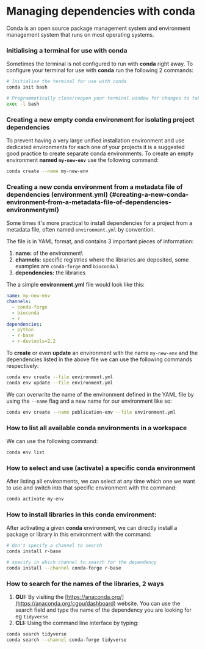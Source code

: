 
# Managing dependencies with conda

Conda is an open source package management system and environment
management system that runs on most operating systems.

### Initialising a terminal for use with conda

Sometimes the terminal is not configured to run with **conda** right
away. To configure your terminal for use with **conda** run the
following 2 commands:

``` bash
# Initialise the terminal for use with conda
conda init bash

# Programmatically close/reopen your terminal window for changes to take effect
exec -l bash
```

### **Creating a new empty conda environment for isolating project dependencies**

To prevent having a very large unified installation environment and use
dedicated environments for each one of your projects it is a suggested
good practice to create separate conda environments. To create an empty
environment **named** **`my-new-env`** use the following command:

``` bash
conda create --name my-new-env
```

### **Creating a new conda environment from a metadata file of dependencies (environment.yml)** {#creating-a-new-conda-environment-from-a-metadata-file-of-dependencies-environmentyml}

Some times it\'s more practical to install dependencies for a project
from a metadata file, often named `environment.yml` by convention.

The file is in YAML format, and contains 3 important pieces of
information:

1.  **name:** of the environment\
2.  **channels:** specific registries where the libraries are deposited,
    some examples are `conda-forge` and `bioconda`.\
3.  **dependencies:** the libraries

The a simple **environment.yml** file would look like this:

``` yaml
name: my-new-env
channels:
  - conda-forge
  - bioconda
  - r
dependencies:
  - python
  - r-base
  - r-devtools=2.2
```

To **create** or even **update** an environment with the name
`my-new-env` and the dependencies listed in the above file we can use
the following commands respectively:

``` bash
conda env create --file environment.yml
conda env update --file environment.yml
```

We can overwrite the name of the environment defined in the YAML file by
using the `--name` flag and a new name for our environment like so:

``` bash
conda env create --name publication-env --file environment.yml
```

### How to list all available conda environments in a workspace

We can use the following command:

``` bash
conda env list
```

### How to select and use (activate) a specific conda environment

After listing all environments, we can select at any time which one we
want to use and switch into that specific environment with the command:

``` bash
conda activate my-env
```

### How to install libraries in this conda environment:

After activating a given **conda** environment, we can directly install
a package or library in this environment with the command:

``` bash
# don't specify a channel to search
conda install r-base

# specify in which channel to search for the dependency
conda install --channel conda-forge r-base
```


### How to search for the names of the libraries, 2 ways

1.  **GUI:** By visiting the
    [https://anaconda.org/](https://anaconda.org/cgpu/dashboard)
    website. You can use the search field and type the name of the
    dependency you are looking for eg `tidyverse`
2.  **CLI:** Using the command line interface by typing:

``` bash
conda search tidyverse
conda search --channel conda-forge tidyverse
```

